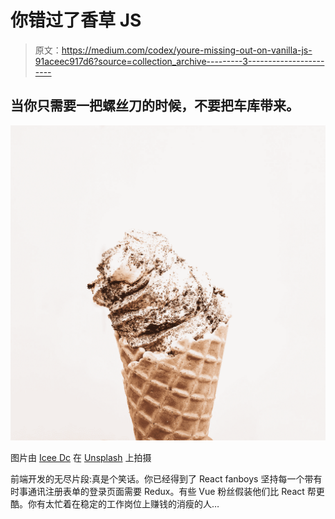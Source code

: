 # 你错过了香草 JS

> 原文：<https://medium.com/codex/youre-missing-out-on-vanilla-js-91aceec917d6?source=collection_archive---------3----------------------->

## 当你只需要一把螺丝刀的时候，不要把车库带来。

![](img/9141fea61f6cb1199ca6def5453c5b83.png)

图片由 [Icee Dc](https://unsplash.com/@iceeedc?utm_source=medium&utm_medium=referral) 在 [Unsplash](https://unsplash.com?utm_source=medium&utm_medium=referral) 上拍摄

前端开发的无尽片段:真是个笑话。你已经得到了 React fanboys 坚持每一个带有时事通讯注册表单的登录页面需要 Redux。有些 Vue 粉丝假装他们比 React 帮更酷。你有太忙着在稳定的工作岗位上赚钱的消瘦的人…